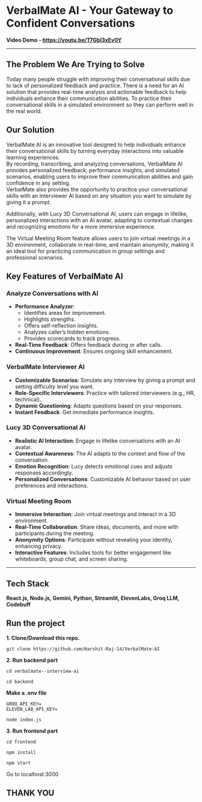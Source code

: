 # VerbalMate AI - Your Gateway to Confident Conversations 


**Video Demo - https://youtu.be/T7Gbl3xEv0Y**

<hr>

## The Problem We Are Trying to Solve
Today many people struggle with improving their conversational skills due to lack of personalized feedback and practice. 
There is a need for an AI solution that provides real-time analysis and actionable feedback to help individuals enhance their communication abilities.
To practice their conversational skills in a simulated environment so they can perform well in the real world.


## Our Solution
VerbalMate AI is an innovative tool designed to help individuals enhance their conversational skills by turning everyday interactions into valuable learning experiences.  
By recording, transcribing, and analyzing conversations, VerbalMate AI provides personalized feedback, performance insights, and simulated scenarios, enabling users to improve their communication abilities and gain confidence in any setting.  
VerbalMate also provides the opportunity to practice your conversational skills with an Interviewer AI based on any situation you want to simulate by giving it a prompt.

Additionally, with Lucy 3D Conversational AI, users can engage in lifelike, personalized interactions with an AI avatar, adapting to contextual changes and recognizing emotions for a more immersive experience.  

The Virtual Meeting Room feature allows users to join virtual meetings in a 3D environment, collaborate in real-time, and maintain anonymity, making it an ideal tool for practicing communication in group settings and professional scenarios.

## Key Features of VerbalMate AI

### Analyze Conversations with AI  
- **Performance Analyzer**:  
  - Identifies areas for improvement.  
  - Highlights strengths.  
  - Offers self-reflection insights.  
  - Analyzes caller’s hidden emotions.  
  - Provides scorecards to track progress.  
- **Real-Time Feedback**: Offers feedback during or after calls.  
- **Continuous Improvement**: Ensures ongoing skill enhancement.  

### VerbalMate Interviewer AI  
- **Customizable Scenarios**: Simulate any interview by giving a prompt and setting difficulty level you want.  
- **Role-Specific Interviewers**: Practice with tailored interviewers (e.g., HR, technical).  
- **Dynamic Questioning**: Adapts questions based on your responses.  
- **Instant Feedback**: Get immediate performance insights.  

### Lucy 3D Conversational AI  
- **Realistic AI Interaction**: Engage in lifelike conversations with an AI avatar.  
- **Contextual Awareness**: The AI adapts to the context and flow of the conversation.  
- **Emotion Recognition**: Lucy detects emotional cues and adjusts responses accordingly.  
- **Personalized Conversations**: Customizable AI behavior based on user preferences and interactions.  

### Virtual Meeting Room  
- **Immersive Interaction**: Join virtual meetings and interact in a 3D environment.  
- **Real-Time Collaboration**: Share ideas, documents, and more with participants during the meeting.  
- **Anonymity Options**: Participate without revealing your identity, enhancing privacy.  
- **Interactive Features**: Includes tools for better engagement like whiteboards, group chat, and screen sharing.
    

---

## Tech Stack
**React.js, Node.js, Gemini, Python, Streamlit, ElevenLabs, Groq LLM, Codebuff**

## Run the project
**1. Clone/Download this repo.**
```
git clone https://github.com/Harshit-Raj-14/VerbalMate-AI
```

**2. Run backend part**
```
cd verbalmate--interview-ai
```

```
cd backend
```

**Make a .env file**
```
GROQ_API_KEY=
ELEVEN_LAB_API_KEY=
```

```
node index.js
```

**3. Run frontend part**
```
cd frontend
```
```
npm install
```
```
npm start
```

Go to localhost:3000

<!-- 
# PROJECT SNAPS

![Screenshot 2025-01-16 at 02-52-36 VerbalMate AI](https://github.com/user-attachments/assets/6a7faed8-dcb1-4c8e-b47e-9d9d4027f175)

<hr>

![Screenshot 2025-01-16 at 02-52-47 VerbalMate AI](https://github.com/user-attachments/assets/75e5c157-ec06-44e3-a1f7-51a612954191)

<hr>

![Screenshot 2025-01-16 at 02-52-58 VerbalMate AI](https://github.com/user-attachments/assets/63dba759-7355-4843-8786-5131cd68efd6)

<hr>

![Screenshot 2025-01-16 at 02-53-23 VerbalMate AI](https://github.com/user-attachments/assets/7abc5942-5058-4ca6-873e-53f1933eada0)

<hr>

![Screenshot 2025-01-16 at 02-53-44 Streamlit](https://github.com/user-attachments/assets/9bd9e657-8e2c-4008-87f0-c89800154199)

<hr>

![Screenshot (114)](https://github.com/user-attachments/assets/25da5d2a-c753-4bdc-aba1-d7530a5aac59)

<hr>
-->



## THANK YOU
